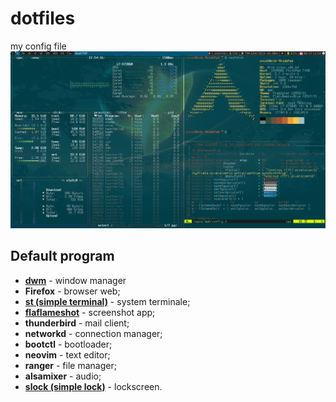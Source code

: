 # dotfiles
my config file
<img src="https://raw.githubusercontent.com/NF02/dotfiles/master/img.png">
## Default program
- **<a href="https://github.com/NF02/dwm">dwm</a>** - window manager
- **Firefox** - browser web;
- **<a href="https://github.com/NF02/st">st (simple terminal)</a>** - system terminale;
- **<a href="https://flameshot.js.org/#/">flaflameshot</a>** - screenshot app;
- **thunderbird** - mail client;
- **networkd** - connection manager;
- **bootctl** - bootloader;
- **neovim** - text editor;
- **ranger** - file manager;
- **alsamixer** - audio;
- **<a href="https://tools.suckless.org/slock/">slock (simple lock)</a>** - lockscreen.
